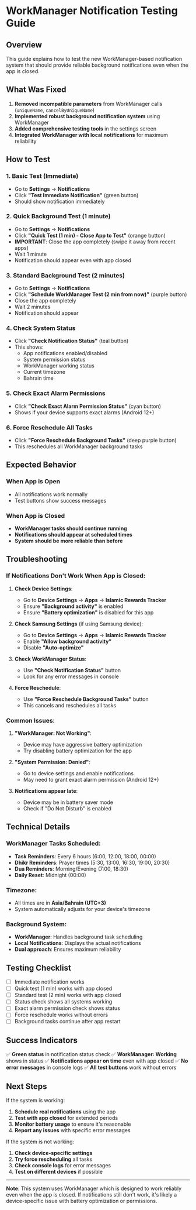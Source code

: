 # WorkManager Notification Testing Guide

## Overview
This guide explains how to test the new WorkManager-based notification system that should provide reliable background notifications even when the app is closed.

## What Was Fixed
1. **Removed incompatible parameters** from WorkManager calls (`uniqueName`, `cancelByUniqueName`)
2. **Implemented robust background notification system** using WorkManager
3. **Added comprehensive testing tools** in the settings screen
4. **Integrated WorkManager with local notifications** for maximum reliability

## How to Test

### 1. Basic Test (Immediate)
- Go to **Settings** → **Notifications**
- Click **"Test Immediate Notification"** (green button)
- Should show notification immediately

### 2. Quick Background Test (1 minute)
- Go to **Settings** → **Notifications**
- Click **"Quick Test (1 min) - Close App to Test"** (orange button)
- **IMPORTANT**: Close the app completely (swipe it away from recent apps)
- Wait 1 minute
- Notification should appear even with app closed

### 3. Standard Background Test (2 minutes)
- Go to **Settings** → **Notifications**
- Click **"Schedule WorkManager Test (2 min from now)"** (purple button)
- Close the app completely
- Wait 2 minutes
- Notification should appear

### 4. Check System Status
- Click **"Check Notification Status"** (teal button)
- This shows:
  - App notifications enabled/disabled
  - System permission status
  - WorkManager working status
  - Current timezone
  - Bahrain time

### 5. Check Exact Alarm Permissions
- Click **"Check Exact Alarm Permission Status"** (cyan button)
- Shows if your device supports exact alarms (Android 12+)

### 6. Force Reschedule All Tasks
- Click **"Force Reschedule Background Tasks"** (deep purple button)
- This reschedules all WorkManager background tasks

## Expected Behavior

### When App is Open
- All notifications work normally
- Test buttons show success messages

### When App is Closed
- **WorkManager tasks should continue running**
- **Notifications should appear at scheduled times**
- **System should be more reliable than before**

## Troubleshooting

### If Notifications Don't Work When App is Closed:

1. **Check Device Settings**:
   - Go to **Device Settings** → **Apps** → **Islamic Rewards Tracker**
   - Ensure **"Background activity"** is enabled
   - Ensure **"Battery optimization"** is disabled for this app

2. **Check Samsung Settings** (if using Samsung device):
   - Go to **Device Settings** → **Apps** → **Islamic Rewards Tracker**
   - Enable **"Allow background activity"**
   - Disable **"Auto-optimize"**

3. **Check WorkManager Status**:
   - Use **"Check Notification Status"** button
   - Look for any error messages in console

4. **Force Reschedule**:
   - Use **"Force Reschedule Background Tasks"** button
   - This cancels and reschedules all tasks

### Common Issues:

1. **"WorkManager: Not Working"**:
   - Device may have aggressive battery optimization
   - Try disabling battery optimization for the app

2. **"System Permission: Denied"**:
   - Go to device settings and enable notifications
   - May need to grant exact alarm permission (Android 12+)

3. **Notifications appear late**:
   - Device may be in battery saver mode
   - Check if "Do Not Disturb" is enabled

## Technical Details

### WorkManager Tasks Scheduled:
- **Task Reminders**: Every 6 hours (6:00, 12:00, 18:00, 00:00)
- **Dhikr Reminders**: Prayer times (5:30, 13:00, 16:30, 19:00, 20:30)
- **Dua Reminders**: Morning/Evening (7:00, 18:30)
- **Daily Reset**: Midnight (00:00)

### Timezone:
- All times are in **Asia/Bahrain (UTC+3)**
- System automatically adjusts for your device's timezone

### Background System:
- **WorkManager**: Handles background task scheduling
- **Local Notifications**: Displays the actual notifications
- **Dual approach**: Ensures maximum reliability

## Testing Checklist

- [ ] Immediate notification works
- [ ] Quick test (1 min) works with app closed
- [ ] Standard test (2 min) works with app closed
- [ ] Status check shows all systems working
- [ ] Exact alarm permission check shows status
- [ ] Force reschedule works without errors
- [ ] Background tasks continue after app restart

## Success Indicators

✅ **Green status** in notification status check
✅ **WorkManager: Working** shows in status
✅ **Notifications appear on time** even with app closed
✅ **No error messages** in console logs
✅ **All test buttons** work without errors

## Next Steps

If the system is working:
1. **Schedule real notifications** using the app
2. **Test with app closed** for extended periods
3. **Monitor battery usage** to ensure it's reasonable
4. **Report any issues** with specific error messages

If the system is not working:
1. **Check device-specific settings**
2. **Try force rescheduling** all tasks
3. **Check console logs** for error messages
4. **Test on different devices** if possible

---

**Note**: This system uses WorkManager which is designed to work reliably even when the app is closed. If notifications still don't work, it's likely a device-specific issue with battery optimization or permissions. 